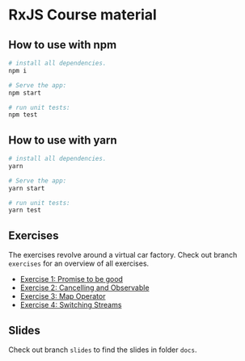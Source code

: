 # RxJS Course material

## How to use with npm

```bash
# install all dependencies.
npm i

# Serve the app:
npm start

# run unit tests:
npm test
```

## How to use with yarn

```bash
# install all dependencies.
yarn

# Serve the app:
yarn start

# run unit tests:
yarn test
```

## Exercises

The exercises revolve around a virtual car factory.
Check out branch `exercises` for an overview of all exercises.

* [Exercise 1: Promise to be good](exercises/EXERCISE01.md)
* [Exercise 2: Cancelling and Observable](exercises/EXERCISE02.md)
* [Exercise 3: Map Operator](exercises/EXERCISE03.md)
* [Exercise 4: Switching Streams](exercises/EXERCISE04.md)

## Slides

Check out branch `slides` to find the slides in folder `docs`.
